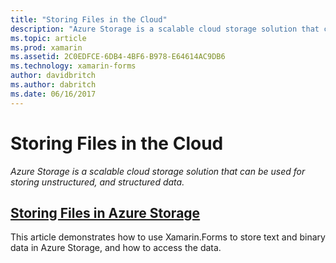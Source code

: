 ```yaml
---
title: "Storing Files in the Cloud"
description: "Azure Storage is a scalable cloud storage solution that can be used for storing unstructured, and structured data."
ms.topic: article
ms.prod: xamarin
ms.assetid: 2C0EDFCE-6DB4-4BF6-B978-E64614AC9DB6
ms.technology: xamarin-forms
author: davidbritch
ms.author: dabritch
ms.date: 06/16/2017
---
```


# Storing Files in the Cloud

_Azure Storage is a scalable cloud storage solution that can be used for storing unstructured, and structured data._

## [Storing Files in Azure Storage](azure-storage.md)

This article demonstrates how to use Xamarin.Forms to store text and binary data in Azure Storage, and how to access the data.

